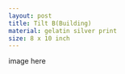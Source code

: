 ```yaml
---
layout: post
title: Tilt B(Building)
material: gelatin silver print
size: 8 x 10 inch
---
```


image here
